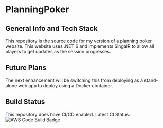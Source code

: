 # PlanningPoker

## General Info and Tech Stack

This repository is the source code for my version of a planning poker website. This website uses .NET 6 and implements SingalR to allow all players to get updates as the session progresses.

## Future Plans

The next enhancement will be switching this from deploying as a stand-alone web app to deploy using a Docker container.

## Build Status

This repository does have CI/CD enabled. Latest CI Status: ![AWS Code Build Badge](https://codebuild.us-east-2.amazonaws.com/badges?uuid=eyJlbmNyeXB0ZWREYXRhIjoickJoVzdTeUFaUis0MlAzT2dBRzJsdXRrR2J0ektDSk5jeVJQcjdKUjRLbjIwRU5TQTQ4QzJEWXY0bE9pSEJlei9SMlRuSWpGUmZnQUlvcnFNTmxHQ0NFPSIsIml2UGFyYW1ldGVyU3BlYyI6IjZiRGNqNlB2SDhtbHNuQi8iLCJtYXRlcmlhbFNldFNlcmlhbCI6MX0%3D&branch=main)